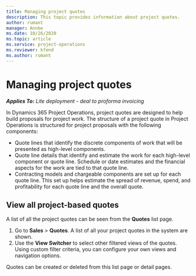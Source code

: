 ```yaml
---
title: Managing project quotes
description: This topic provides information about project quotes.
author: rumant
manager: Annbe
ms.date: 10/26/2020
ms.topic: article
ms.service: project-operations
ms.reviewer: kfend 
ms.author: rumant
---
```


# Managing project quotes

_**Applies To:** Lite deployment - deal to proforma invoicing_

In Dynamics 365 Project Operations, project quotes are designed to help build proposals for project work. The structure of a project quote in Project Operations is structured for project proposals with the following components:

  - Quote lines that identify the discrete components of work that will be presented as high-level components.
  - Quote line details that identify and estimate the work for each high-level component or quote line. Schedule or date estimates and the financial aspects for the work are tied to that quote line.
  - Contracting models and chargeable components are set up for each quote line. This set up helps estimate the spread of revenue, spend, and profitability for each quote line and the overall quote.

## View all project-based quotes

A list of all the project quotes can be seen from the **Quotes** list page. 

1. Go to **Sales** > **Quotes**. A list of all your project quotes in the system are shown. 
2. Use the **View Switcher** to select other filtered views of the quotes. Using custom filter criteria, you can configure your own views and navigation options.

Quotes can be created or deleted from this list page or detail pages.
